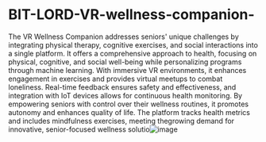 # BIT-LORD-VR-wellness-companion-
The VR Wellness Companion addresses seniors' unique challenges by integrating physical therapy, cognitive exercises, and social interactions into a single platform. It offers a comprehensive approach to health, focusing on physical, cognitive, and social well-being while personalizing programs through machine learning. With immersive VR environments, it enhances engagement in exercises and provides virtual meetups to combat loneliness. Real-time feedback ensures safety and effectiveness, and integration with IoT devices allows for continuous health monitoring. By empowering seniors with control over their wellness routines, it promotes autonomy and enhances quality of life. The platform tracks health metrics and includes mindfulness exercises, meeting thegrowing demand for innovative, senior-focused wellness solutio![image](https://github.com/user-attachments/assets/336821d1-03fa-4803-926b-2d4ede185c15)
